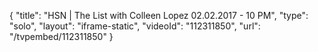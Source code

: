 {
    "title": "HSN | The List with Colleen Lopez 02.02.2017 - 10 PM",
    "type": "solo",
    "layout": "iframe-static",
    "videoId": "112311850",
    "url": "\/tvpembed\/112311850"
}